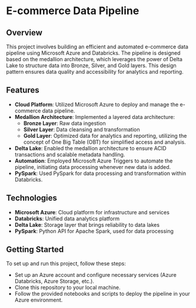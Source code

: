 # E-commerce Data Pipeline

## Overview
This project involves building an efficient and automated e-commerce data pipeline using Microsoft Azure and Databricks. The pipeline is designed based on the medallion architecture, which leverages the power of Delta Lake to structure data into Bronze, Silver, and Gold layers. This design pattern ensures data quality and accessibility for analytics and reporting.

## Features
- **Cloud Platform**: Utilized Microsoft Azure to deploy and manage the e-commerce data pipeline.
- **Medallion Architecture**: Implemented a layered data architecture:
  - **Bronze Layer**: Raw data ingestion
  - **Silver Layer**: Data cleansing and transformation
  - **Gold Layer**: Optimized data for analytics and reporting, utilizing the concept of One Big Table (OBT) for simplified access and analysis.
- **Delta Lake**: Enabled the medallion architecture to ensure ACID transactions and scalable metadata handling.
- **Automation**: Employed Microsoft Azure Triggers to automate the pipeline, initiating data processing whenever new data is added.
- **PySpark**: Used PySpark for data processing and transformation within Databricks.

## Technologies
- **Microsoft Azure**: Cloud platform for infrastructure and services
- **Databricks**: Unified data analytics platform
- **Delta Lake**: Storage layer that brings reliability to data lakes
- **PySpark**: Python API for Apache Spark, used for data processing

## Getting Started
To set up and run this project, follow these steps:
- Set up an Azure account and configure necessary services (Azure Databricks, Azure Storage, etc.).
- Clone this repository to your local machine.
- Follow the provided notebooks and scripts to deploy the pipeline in your Azure environment.
